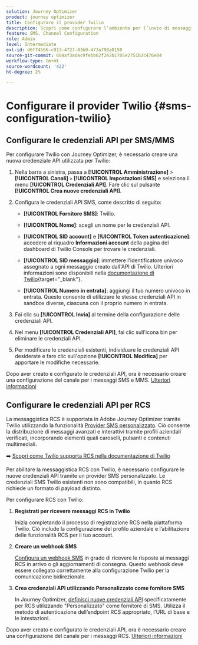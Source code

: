 ```yaml
---
solution: Journey Optimizer
product: journey optimizer
title: Configurare il provider Twilio
description: Scopri come configurare l’ambiente per l’invio di messaggi di testo con Journey Optimizer con Twilio
feature: SMS, Channel Configuration
role: Admin
level: Intermediate
exl-id: d6f74566-c913-4727-83b9-473a798a0158
source-git-commit: 604af3a0ac9febb62f2e2b1705e2751b2c476e04
workflow-type: tm+mt
source-wordcount: '422'
ht-degree: 2%

---
```


# Configurare il provider Twilio {#sms-configuration-twilio}

## Configurare le credenziali API per SMS/MMS

Per configurare Twilio con Journey Optimizer, è necessario creare una nuova credenziale API utilizzata per Twilio:

1. Nella barra a sinistra, passa a **[!UICONTROL Amministrazione]** > **[!UICONTROL Canali]** `>` **[!UICONTROL Impostazioni SMS]** e seleziona il menu **[!UICONTROL Credenziali API]**. Fare clic sul pulsante **[!UICONTROL Crea nuove credenziali API]**.

1. Configura le credenziali API SMS, come descritto di seguito:

   * **[!UICONTROL Fornitore SMS]**: Twilio.

   * **[!UICONTROL Nome]**: scegli un nome per le credenziali API.

   * **[!UICONTROL SID account]** e **[!UICONTROL Token autenticazione]**: accedere al riquadro **Informazioni account** della pagina del dashboard di Twilio Console per trovare le credenziali.

   * **[!UICONTROL SID messaggio]**: immettere l&#39;identificatore univoco assegnato a ogni messaggio creato dall&#39;API di Twilio. Ulteriori informazioni sono disponibili nella [documentazione di Twilio](https://support.twilio.com/hc/en-us/articles/223134387-What-is-a-Message-SID-){target="_blank"}.

   * **[!UICONTROL Numero in entrata]**: aggiungi il tuo numero univoco in entrata. Questo consente di utilizzare le stesse credenziali API in sandbox diverse, ciascuna con il proprio numero in entrata.

1. Fai clic su **[!UICONTROL Invia]** al termine della configurazione delle credenziali API.

1. Nel menu **[!UICONTROL Credenziali API]**, fai clic sull&#39;icona bin per eliminare le credenziali API.

1. Per modificare le credenziali esistenti, individuare le credenziali API desiderate e fare clic sull&#39;opzione **[!UICONTROL Modifica]** per apportare le modifiche necessarie.

Dopo aver creato e configurato le credenziali API, ora è necessario creare una configurazione del canale per i messaggi SMS e MMS. [Ulteriori informazioni](sms-configuration-surface.md)

## Configurare le credenziali API per RCS

La messaggistica RCS è supportata in Adobe Journey Optimizer tramite Twilio utilizzando la funzionalità [Provider SMS personalizzato](sms-configuration-custom.md). Ciò consente la distribuzione di messaggi avanzati e interattivi tramite profili aziendali verificati, incorporando elementi quali caroselli, pulsanti e contenuti multimediali.

➡️ [Scopri come Twilio supporta RCS nella documentazione di Twilio](https://www.twilio.com/docs/rcs)

Per abilitare la messaggistica RCS con Twilio, è necessario configurare le nuove credenziali API tramite un provider SMS personalizzato. Le credenziali SMS Twilio esistenti non sono compatibili, in quanto RCS richiede un formato di payload distinto.

Per configurare RCS con Twilio:

1. **Registrati per ricevere messaggi RCS in Twilio**

   Inizia completando il processo di registrazione RCS nella piattaforma Twilio. Ciò include la configurazione del profilo aziendale e l’abilitazione delle funzionalità RCS per il tuo account.

1. **Creare un webhook SMS**

   [Configura un webhook SMS](sms-configuration-custom.md#webhook) in grado di ricevere le risposte ai messaggi RCS in arrivo o gli aggiornamenti di consegna. Questo webhook deve essere collegato correttamente alla configurazione Twilio per la comunicazione bidirezionale.

1. **Crea credenziali API utilizzando Personalizzato come fornitore SMS**

   In Journey Optimizer, [definisci nuove credenziali API](sms-configuration-custom.md#api-credential) specificatamente per RCS utilizzando &quot;Personalizzato&quot; come fornitore di SMS. Utilizza il metodo di autenticazione dell’endpoint RCS appropriato, l’URL di base e le intestazioni.

Dopo aver creato e configurato le credenziali API, ora è necessario creare una configurazione del canale per i messaggi RCS. [Ulteriori informazioni](sms-configuration-surface.md)







